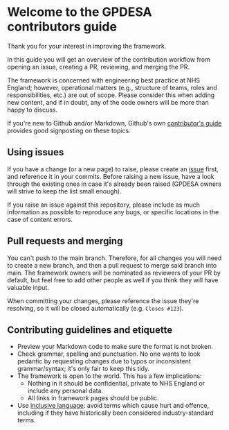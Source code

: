 # Welcome to the GPDESA contributors guide

Thank you for your interest in improving the framework.

In this guide you will get an overview of the contribution workflow from opening an issue, creating a PR, reviewing, and merging the PR.

The framework is concerned with engineering best practice at NHS England; however, operational matters (e.g., structure of teams, roles and responsibilities, etc.) are out of scope. Please consider this when adding new content, and if in doubt, any of the code owners will be more than happy to discuss.

If you're new to Github and/or Markdown, Github's own [contributor's guide](https://github.com/github/docs/blob/main/CONTRIBUTING.md) provides good signposting on these topics.

## Using issues

If you have a change (or a new page) to raise, please create an [issue](https://github.com/NHSDigital/ncdes/issues) first, and reference it in your commits. Before raising a new issue, have a look through the existing ones in case it's already been raised (GPDESA owners will strive to keep the list small enough).

If you raise an issue against this repository, please include as much information as possible to reproduce any bugs, or specific locations in the case of content errors.

## Pull requests and merging

You can't push to the main branch. Therefore, for all changes you will need to create a new branch, and then a pull request to merge said branch into main. The framework owners will be nominated as reviewers of your PR by default, but feel free to add other people as well if you think they will have valuable input.

When committing your changes, please reference the issue they're resolving, so it will be closed automatically (e.g. `Closes #123`).

## Contributing guidelines and etiquette

* Preview your Markdown code to make sure the format is not broken.
* Check grammar, spelling and punctuation. No one wants to look pedantic by requesting changes due to typos or inconsistent grammar/syntax; it's only fair to keep this tidy.
* The framework is open to the world. This has a few implications:
  * Nothing in it should be confidential, private to NHS England or include any personal data.
  * All links in framework pages should be public.
* Use [inclusive language](inclusive-language.md): avoid terms which cause hurt and offence, including if they have historically been considered industry-standard terms.
